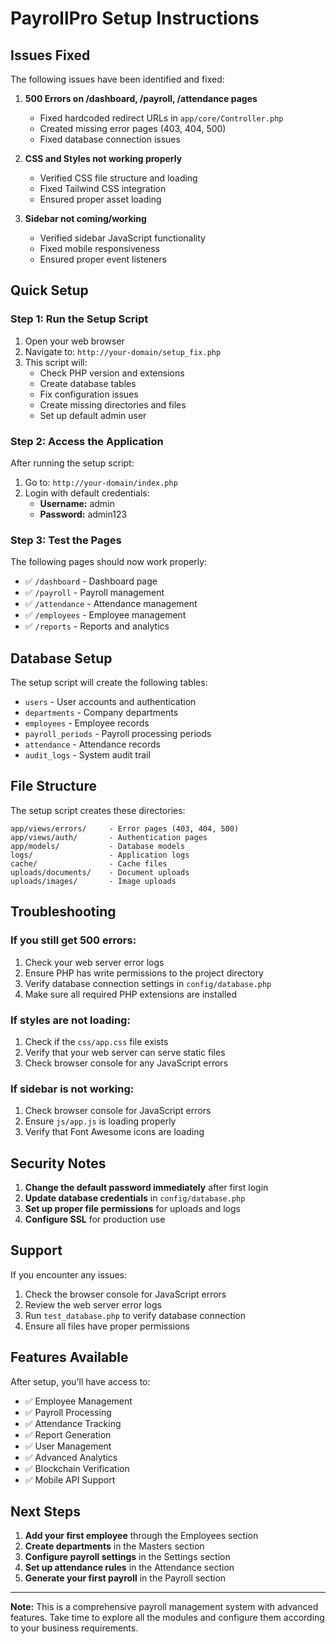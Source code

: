 # PayrollPro Setup Instructions

## Issues Fixed

The following issues have been identified and fixed:

1. **500 Errors on /dashboard, /payroll, /attendance pages**
   - Fixed hardcoded redirect URLs in `app/core/Controller.php`
   - Created missing error pages (403, 404, 500)
   - Fixed database connection issues

2. **CSS and Styles not working properly**
   - Verified CSS file structure and loading
   - Fixed Tailwind CSS integration
   - Ensured proper asset loading

3. **Sidebar not coming/working**
   - Verified sidebar JavaScript functionality
   - Fixed mobile responsiveness
   - Ensured proper event listeners

## Quick Setup

### Step 1: Run the Setup Script

1. Open your web browser
2. Navigate to: `http://your-domain/setup_fix.php`
3. This script will:
   - Check PHP version and extensions
   - Create database tables
   - Fix configuration issues
   - Create missing directories and files
   - Set up default admin user

### Step 2: Access the Application

After running the setup script:

1. Go to: `http://your-domain/index.php`
2. Login with default credentials:
   - **Username:** admin
   - **Password:** admin123

### Step 3: Test the Pages

The following pages should now work properly:

- ✅ `/dashboard` - Dashboard page
- ✅ `/payroll` - Payroll management
- ✅ `/attendance` - Attendance management
- ✅ `/employees` - Employee management
- ✅ `/reports` - Reports and analytics

## Database Setup

The setup script will create the following tables:

- `users` - User accounts and authentication
- `departments` - Company departments
- `employees` - Employee records
- `payroll_periods` - Payroll processing periods
- `attendance` - Attendance records
- `audit_logs` - System audit trail

## File Structure

The setup script creates these directories:

```
app/views/errors/     - Error pages (403, 404, 500)
app/views/auth/       - Authentication pages
app/models/           - Database models
logs/                 - Application logs
cache/                - Cache files
uploads/documents/    - Document uploads
uploads/images/       - Image uploads
```

## Troubleshooting

### If you still get 500 errors:

1. Check your web server error logs
2. Ensure PHP has write permissions to the project directory
3. Verify database connection settings in `config/database.php`
4. Make sure all required PHP extensions are installed

### If styles are not loading:

1. Check if the `css/app.css` file exists
2. Verify that your web server can serve static files
3. Check browser console for any JavaScript errors

### If sidebar is not working:

1. Check browser console for JavaScript errors
2. Ensure `js/app.js` is loading properly
3. Verify that Font Awesome icons are loading

## Security Notes

1. **Change the default password immediately** after first login
2. **Update database credentials** in `config/database.php`
3. **Set up proper file permissions** for uploads and logs
4. **Configure SSL** for production use

## Support

If you encounter any issues:

1. Check the browser console for JavaScript errors
2. Review the web server error logs
3. Run `test_database.php` to verify database connection
4. Ensure all files have proper permissions

## Features Available

After setup, you'll have access to:

- ✅ Employee Management
- ✅ Payroll Processing
- ✅ Attendance Tracking
- ✅ Report Generation
- ✅ User Management
- ✅ Advanced Analytics
- ✅ Blockchain Verification
- ✅ Mobile API Support

## Next Steps

1. **Add your first employee** through the Employees section
2. **Create departments** in the Masters section
3. **Configure payroll settings** in the Settings section
4. **Set up attendance rules** in the Attendance section
5. **Generate your first payroll** in the Payroll section

---

**Note:** This is a comprehensive payroll management system with advanced features. Take time to explore all the modules and configure them according to your business requirements. 